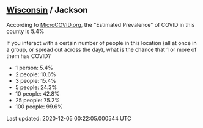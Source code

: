 
## [Wisconsin](/united-states/wisconsin) / Jackson

According to [MicroCOVID.org](http://microcovid.org),
the "Estimated Prevalence" of COVID in this county is 5.4%

If you interact with a certain number of people in this location
(all at once in a group, or spread out across the day), what is the chance that
1 or more of them has COVID?

- 1 person: 5.4%
- 2 people: 10.6%
- 3 people: 15.4%
- 5 people: 24.3%
- 10 people: 42.8%
- 25 people: 75.2%
- 100 people: 99.6%

Last updated: 2020-12-05 00:22:05.000544 UTC
